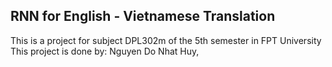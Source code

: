 ## RNN for English - Vietnamese Translation
This is a project for subject DPL302m of the 5th semester in FPT University\
This project is done by: Nguyen Do Nhat Huy,